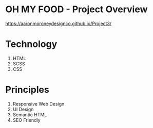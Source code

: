 # OH MY FOOD - Project Overview
 
 https://aaronmoroneydesignco.github.io/Project3/
 
 # Technology
  1. HTML
  2. SCSS
  3. CSS
  
  # Principles
  1. Responsive Web Design
  2. UI Design
  3. Semantic HTML
  4. SEO Friendly
